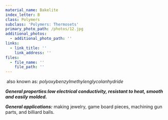 ```yaml
---
material_name: Bakelite
index_letter: B
class: Polymers
subclass: 'Polymers: Thermosets'
primary_photo_path: /photos/12.jpg
additional_photos:
  - additional_photo_path: ''
links:
  - link_title: ''
    link_address: ''
files:
  - file_name: ''
    file_path: ''
---
```


&nbsp;also known as:&nbsp;*polyoxybenzylmethylenglycolanhydride*

***General properties:***low electrical conductivity, resistant to heat, smooth and easily molded.******

***General applications:***&nbsp;making jewelry, game board pieces, machining gun parts, and billiard balls.